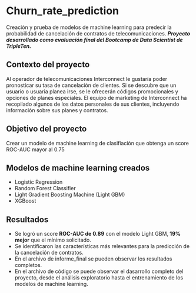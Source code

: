 # Churn_rate_prediction
Creación y prueba de modelos de machine learning para predecir la probabilidad de cancelación de contratos de telecomunicaciones. 
***Proyecto desarrollado como evaluación final del Bootcamp de Data Scientist de TripleTen.***

## Contexto del proyecto
Al operador de telecomunicaciones Interconnect le gustaría poder pronosticar su tasa de cancelación de clientes. Si se descubre que un usuario o usuaria planea irse, se le ofrecerán códigos promocionales y opciones de planes especiales. El equipo de marketing de Interconnect ha recopilado algunos de los datos personales de sus clientes, incluyendo información sobre sus planes y contratos.

## Objetivo del proyecto
Crear un modelo de machine learning de clasifiación que obtenga un score ROC-AUC mayor al 0.75

## Modelos de machine learning creados
- Logistic Regression
- Random Forest Classifier
- Light Gradient Boosting Machine (Light GBM)
- XGBoost

## Resultados
- Se logró un score **ROC-AUC de 0.89** con el modelo Light GBM, **19% mejor** que el mínimo solicitado.
- Se identificaron las características más relevantes para la predicción de la cancelación de contratos.
- En el archivo de informe_final se pueden observar los resultados completos.
- En el archivo de código se puede observar el dasarrollo completo del proyecto, desde el análisis exploratorio hasta el entrenamiento de los modelos de machine learning.